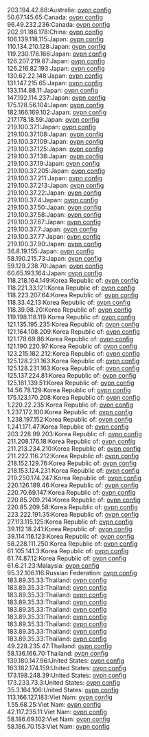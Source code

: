 203.194.42.88:Australia: [ovpn config](vpn/203_194_42_88.ovpn)  
50.67.145.65:Canada: [ovpn config](vpn/50_67_145_65.ovpn)  
96.49.232.236:Canada: [ovpn config](vpn/96_49_232_236.ovpn)  
202.91.186.178:China: [ovpn config](vpn/202_91_186_178.ovpn)  
106.139.118.115:Japan: [ovpn config](vpn/106_139_118_115.ovpn)  
110.134.210.128:Japan: [ovpn config](vpn/110_134_210_128.ovpn)  
119.230.176.166:Japan: [ovpn config](vpn/119_230_176_166.ovpn)  
126.207.219.87:Japan: [ovpn config](vpn/126_207_219_87.ovpn)  
126.216.82.193:Japan: [ovpn config](vpn/126_216_82_193.ovpn)  
130.62.22.148:Japan: [ovpn config](vpn/130_62_22_148.ovpn)  
131.147.215.65:Japan: [ovpn config](vpn/131_147_215_65.ovpn)  
133.114.88.11:Japan: [ovpn config](vpn/133_114_88_11.ovpn)  
147.192.114.237:Japan: [ovpn config](vpn/147_192_114_237.ovpn)  
175.128.56.104:Japan: [ovpn config](vpn/175_128_56_104.ovpn)  
182.166.169.102:Japan: [ovpn config](vpn/182_166_169_102.ovpn)  
217.178.18.59:Japan: [ovpn config](vpn/217_178_18_59.ovpn)  
219.100.37.1:Japan: [ovpn config](vpn/219_100_37_1.ovpn)  
219.100.37.108:Japan: [ovpn config](vpn/219_100_37_108.ovpn)  
219.100.37.109:Japan: [ovpn config](vpn/219_100_37_109.ovpn)  
219.100.37.125:Japan: [ovpn config](vpn/219_100_37_125.ovpn)  
219.100.37.138:Japan: [ovpn config](vpn/219_100_37_138.ovpn)  
219.100.37.19:Japan: [ovpn config](vpn/219_100_37_19.ovpn)  
219.100.37.205:Japan: [ovpn config](vpn/219_100_37_205.ovpn)  
219.100.37.211:Japan: [ovpn config](vpn/219_100_37_211.ovpn)  
219.100.37.213:Japan: [ovpn config](vpn/219_100_37_213.ovpn)  
219.100.37.22:Japan: [ovpn config](vpn/219_100_37_22.ovpn)  
219.100.37.4:Japan: [ovpn config](vpn/219_100_37_4.ovpn)  
219.100.37.50:Japan: [ovpn config](vpn/219_100_37_50.ovpn)  
219.100.37.58:Japan: [ovpn config](vpn/219_100_37_58.ovpn)  
219.100.37.67:Japan: [ovpn config](vpn/219_100_37_67.ovpn)  
219.100.37.7:Japan: [ovpn config](vpn/219_100_37_7.ovpn)  
219.100.37.77:Japan: [ovpn config](vpn/219_100_37_77.ovpn)  
219.100.37.90:Japan: [ovpn config](vpn/219_100_37_90.ovpn)  
36.8.19.155:Japan: [ovpn config](vpn/36_8_19_155.ovpn)  
58.190.215.73:Japan: [ovpn config](vpn/58_190_215_73.ovpn)  
59.129.238.70:Japan: [ovpn config](vpn/59_129_238_70.ovpn)  
60.65.193.164:Japan: [ovpn config](vpn/60_65_193_164.ovpn)  
118.218.164.149:Korea Republic of: [ovpn config](vpn/118_218_164_149.ovpn)  
118.221.33.121:Korea Republic of: [ovpn config](vpn/118_221_33_121.ovpn)  
118.223.207.64:Korea Republic of: [ovpn config](vpn/118_223_207_64.ovpn)  
118.33.42.13:Korea Republic of: [ovpn config](vpn/118_33_42_13.ovpn)  
118.39.98.20:Korea Republic of: [ovpn config](vpn/118_39_98_20.ovpn)  
119.198.118.119:Korea Republic of: [ovpn config](vpn/119_198_118_119.ovpn)  
121.135.195.235:Korea Republic of: [ovpn config](vpn/121_135_195_235.ovpn)  
121.164.108.209:Korea Republic of: [ovpn config](vpn/121_164_108_209.ovpn)  
121.178.69.86:Korea Republic of: [ovpn config](vpn/121_178_69_86.ovpn)  
121.190.220.97:Korea Republic of: [ovpn config](vpn/121_190_220_97.ovpn)  
123.215.182.212:Korea Republic of: [ovpn config](vpn/123_215_182_212.ovpn)  
125.128.231.163:Korea Republic of: [ovpn config](vpn/125_128_231_163.ovpn)  
125.128.231.163:Korea Republic of: [ovpn config](vpn/125_128_231_163.ovpn)  
125.137.224.81:Korea Republic of: [ovpn config](vpn/125_137_224_81.ovpn)  
125.181.139.51:Korea Republic of: [ovpn config](vpn/125_181_139_51.ovpn)  
14.56.78.129:Korea Republic of: [ovpn config](vpn/14_56_78_129.ovpn)  
175.123.170.208:Korea Republic of: [ovpn config](vpn/175_123_170_208.ovpn)  
1.220.22.235:Korea Republic of: [ovpn config](vpn/1_220_22_235.ovpn)  
1.237.172.100:Korea Republic of: [ovpn config](vpn/1_237_172_100.ovpn)  
1.238.197.152:Korea Republic of: [ovpn config](vpn/1_238_197_152.ovpn)  
1.241.171.47:Korea Republic of: [ovpn config](vpn/1_241_171_47.ovpn)  
203.228.99.203:Korea Republic of: [ovpn config](vpn/203_228_99_203.ovpn)  
211.208.176.18:Korea Republic of: [ovpn config](vpn/211_208_176_18.ovpn)  
211.213.234.210:Korea Republic of: [ovpn config](vpn/211_213_234_210.ovpn)  
211.222.116.212:Korea Republic of: [ovpn config](vpn/211_222_116_212.ovpn)  
218.152.129.76:Korea Republic of: [ovpn config](vpn/218_152_129_76.ovpn)  
218.153.124.231:Korea Republic of: [ovpn config](vpn/218_153_124_231.ovpn)  
219.250.174.247:Korea Republic of: [ovpn config](vpn/219_250_174_247.ovpn)  
220.126.189.46:Korea Republic of: [ovpn config](vpn/220_126_189_46.ovpn)  
220.70.69.147:Korea Republic of: [ovpn config](vpn/220_70_69_147.ovpn)  
220.85.209.214:Korea Republic of: [ovpn config](vpn/220_85_209_214.ovpn)  
220.85.209.58:Korea Republic of: [ovpn config](vpn/220_85_209_58.ovpn)  
223.222.191.35:Korea Republic of: [ovpn config](vpn/223_222_191_35.ovpn)  
27.113.115.125:Korea Republic of: [ovpn config](vpn/27_113_115_125.ovpn)  
39.112.18.241:Korea Republic of: [ovpn config](vpn/39_112_18_241.ovpn)  
39.114.116.123:Korea Republic of: [ovpn config](vpn/39_114_116_123.ovpn)  
58.228.111.250:Korea Republic of: [ovpn config](vpn/58_228_111_250.ovpn)  
61.105.141.3:Korea Republic of: [ovpn config](vpn/61_105_141_3.ovpn)  
61.74.87.12:Korea Republic of: [ovpn config](vpn/61_74_87_12.ovpn)  
61.6.21.23:Malaysia: [ovpn config](vpn/61_6_21_23.ovpn)  
95.32.106.116:Russian Federation: [ovpn config](vpn/95_32_106_116.ovpn)  
183.89.35.33:Thailand: [ovpn config](vpn/183_89_35_33.ovpn)  
183.89.35.33:Thailand: [ovpn config](vpn/183_89_35_33.ovpn)  
183.89.35.33:Thailand: [ovpn config](vpn/183_89_35_33.ovpn)  
183.89.35.33:Thailand: [ovpn config](vpn/183_89_35_33.ovpn)  
183.89.35.33:Thailand: [ovpn config](vpn/183_89_35_33.ovpn)  
183.89.35.33:Thailand: [ovpn config](vpn/183_89_35_33.ovpn)  
183.89.35.33:Thailand: [ovpn config](vpn/183_89_35_33.ovpn)  
183.89.35.33:Thailand: [ovpn config](vpn/183_89_35_33.ovpn)  
183.89.35.33:Thailand: [ovpn config](vpn/183_89_35_33.ovpn)  
49.228.235.47:Thailand: [ovpn config](vpn/49_228_235_47.ovpn)  
58.136.166.70:Thailand: [ovpn config](vpn/58_136_166_70.ovpn)  
139.180.147.96:United States: [ovpn config](vpn/139_180_147_96.ovpn)  
163.182.174.159:United States: [ovpn config](vpn/163_182_174_159.ovpn)  
173.198.248.39:United States: [ovpn config](vpn/173_198_248_39.ovpn)  
173.233.73.3:United States: [ovpn config](vpn/173_233_73_3.ovpn)  
35.3.164.106:United States: [ovpn config](vpn/35_3_164_106.ovpn)  
113.166.127.183:Viet Nam: [ovpn config](vpn/113_166_127_183.ovpn)  
1.55.68.25:Viet Nam: [ovpn config](vpn/1_55_68_25.ovpn)  
42.117.235.11:Viet Nam: [ovpn config](vpn/42_117_235_11.ovpn)  
58.186.69.102:Viet Nam: [ovpn config](vpn/58_186_69_102.ovpn)  
58.186.70.153:Viet Nam: [ovpn config](vpn/58_186_70_153.ovpn)  
